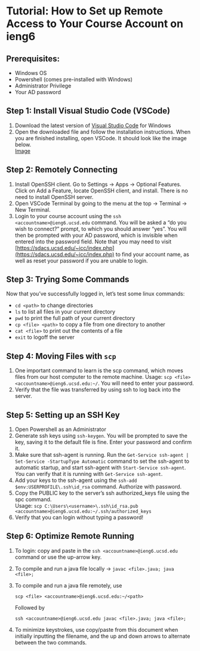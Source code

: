 # Tutorial: How to Set up Remote Access to Your Course Account on ieng6

## **Prerequisites:**
- Windows OS
- Powershell (comes pre-installed with Windows)
- Administrator Privilege
- Your AD password

## **Step 1: Install Visual Studio Code (VSCode)**
1. Download the latest version of [Visual Studio Code](https://code.visualstudio.com/) for Windows
2. Open the downloaded file and follow the installation instructions. When you are finished installing, open VSCode. It should look like the image below.  
[Image](https://ssgadient.github.com/CSE15L/lab-1/InstallingVSCode.html)

## **Step 2: Remotely Connecting**
1. Install OpenSSH client. Go to Settings → Apps → Optional Features. Click on Add a Feature, locate OpenSSH client, and install. There is no need to install OpenSSH server. 
2. Open VSCode Terminal by going to the menu at the top → Terminal → New Terminal. 
3. Login to your course account using the ```ssh <accountname>@ieng6.ucsd.edu``` command. You will be asked a “do you wish to connect?” prompt, to which you should answer “yes”. You will then be prompted with your AD password, which is invisible when entered into the password field. Note that you may need to visit [https://sdacs.ucsd.edu/~icc/index.php](https://sdacs.ucsd.edu/~icc/index.php) to find your account name, as well as reset your password if you are unable to login. 


## **Step 3: Trying Some Commands**
Now that you’ve successfully logged in, let’s test some linux commands:
- `cd <path>` to change directories
- `ls` to list all files in your current directory
- `pwd` to print the full path of your current directory  
- `cp <file> <path>` to copy a file from one directory to another
- `cat <file>` to print out the contents of a file
- `exit` to logoff the server


## **Step 4: Moving Files with ```scp```**
1. One important command to learn is the scp command, which moves files from our host computer to the remote machine. Usage: ```scp <file> <accountname>@ieng6.ucsd.edu:~/```. You will need to enter your password. 
2. Verify that the file was transferred by using ssh to log back into the server. 

## **Step 5: Setting up an SSH Key**
1. Open Powershell as an Administrator
2. Generate ssh keys using ```ssh-keygen```. You will be prompted to save the key, saving it to the default file is fine. Enter your password and confirm it. 
3. Make sure that ssh-agent is running. Run the ```Get-Service ssh-agent | Set-Service -StartupType Automatic``` command to set the ssh-agent to automatic startup, and start ssh-agent with ```Start-Service ssh-agent```. You can verify that it is running with ```Get-Service ssh-agent```. 
4. Add your keys to the ssh-agent using the ```ssh-add $env:USERPROFILE\.ssh\id_rsa``` command. Authorize with password. 
5. Copy the PUBLIC key to the server’s ssh authorized_keys file using the spc command.  
Usage: ```scp C:\Users\<username>\.ssh\id_rsa.pub <accountname>@ieng6.ucsd.edu:~/.ssh/authorized_keys```
6. Verify that you can login without typing a password! 

## **Step 6: Optimize Remote Running**
1. To login: copy and paste in the ```ssh <accountname>@ieng6.ucsd.edu``` command or use the up-arrow key.
2. To compile and run a java file locally → ```javac <file>.java; java <file>;```
3. To compile and run a java file remotely, use

    ```scp <file> <accountname>@ieng6.ucsd.edu:~/<path>```  

    Followed by

    ```ssh <accountname>@ieng6.ucsd.edu javac <file>.java; java <file>;```

4. To minimize keystrokes, use copy/paste from this document when initially inputting the filename, and the up and down arrows to alternate between the two commands. 